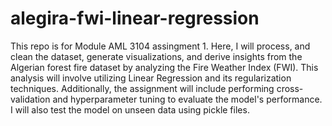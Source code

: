 # alegira-fwi-linear-regression
This repo is for Module AML 3104 assingment 1. Here, I will process, and clean the dataset, generate visualizations, and derive insights from the Algerian forest fire dataset by analyzing the Fire Weather Index (FWI). This analysis will involve utilizing Linear Regression and its regularization techniques. Additionally, the assignment will include performing cross-validation and hyperparameter tuning to evaluate the model's performance. I will also test the model on unseen data using pickle files.
